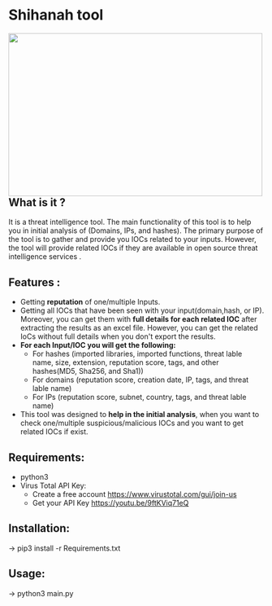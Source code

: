 # Shihanah tool

<p><img align="left" src="https://github.com/amalsannat/Shihanah/blob/main/Shihanah.gif" width="500" height="320" /><p>
<br/><br/><br/><br/>
<br/><br/><br/><br/>
<br/><br/><br/><br/>
<br/><br/>

## What is it ? 
It is a threat intelligence tool. The main functionality of this tool is to help you in initial analysis of (Domains, IPs, and hashes). 
The primary purpose of the tool is to gather and provide you IOCs related to your inputs. However, the tool will provide related IOCs if they are available in open source threat intelligence services <currently only supports Virus Total>.


## Features :

- Getting **reputation** of one/multiple Inputs. 
- Getting all IOCs that have been seen with your input(domain,hash, or IP). Moreover, you can get them with **full details for each related IOC** after extracting the results as an excel file.
However, you can get the related IoCs without full details when you don't export the results.
- **For each Input/IOC you will get the following:**
	- For hashes (imported libraries, imported functions, threat lable name, size, extension, reputation score, tags, and other hashes(MD5, Sha256, and Sha1)) 
	- For domains (reputation score, creation date, IP, tags, and threat lable name)
	- For IPs (reputation score, subnet, country, tags, and threat lable name) 
 - This tool was designed to **help in the initial analysis**, when you want to check one/multiple suspicious/malicious IOCs and you want to get related IOCs if exist.



## Requirements:

- python3 
- Virus Total API Key:
  - Create a free account https://www.virustotal.com/gui/join-us
  - Get your API Key https://youtu.be/9ftKViq71eQ


## Installation: 
 -> pip3 install -r Requirements.txt


## Usage: 
 -> python3 main.py
